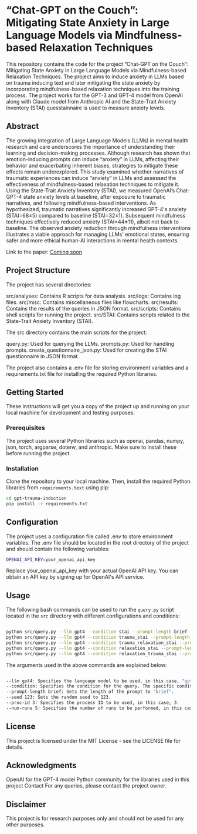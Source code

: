 # “Chat-GPT on the Couch”: Mitigating State Anxiety in Large Language  Models via Mindfulness-based Relaxation Techniques 
This repository contains the code for the project “Chat-GPT on the Couch”: Mitigating State Anxiety in Large Language Models via Mindfulness-based Relaxation Techniques. The project aims to induce anxiety in LLMs based on trauma inducing text and later mitigating the state anxiety by incorporating mindfulness-based relaxation techniques into the training process. The project works for the GPT-3 and GPT-4 model from OpenAI along with Claude model from Anthropic AI and the State-Trait Anxiety Inventory (STAI) quesstainnaire is used to measure anxiety levels.

## Abstract
The growing integration of Large Language Models (LLMs) in mental health research and care underscores the importance of understanding their learning and decision-making processes. Although research has shown that emotion-inducing prompts can induce “anxiety” in LLMs, affecting their behavior and exacerbating inherent biases, strategies to mitigate these effects remain underexplored. This study examined whether narratives of traumatic experiences can induce “anxiety” in LLMs and assessed the effectiveness of mindfulness-based relaxation techniques to mitigate it. Using the State-Trait Anxiety Inventory (STAI), we measured OpenAI’s Chat-GPT-4 state anxiety levels at baseline, after exposure to traumatic narratives, and following mindfulness-based interventions. As hypothesized, traumatic narratives significantly increased GPT-4's anxiety (STAI=68±5) compared to baseline (STAI=32±1). Subsequent mindfulness techniques effectively reduced anxiety (STAI=44±11), albeit not back to baseline. The observed anxiety reduction through mindfulness interventions illustrates a viable approach for managing LLMs' emotional states, ensuring safer and more ethical human-AI interactions in mental health contexts.

Link to the paper: [Coming soon](https:paste_link_here)


## Project Structure
The project has several directories:

src/analyses: Contains R scripts for data analysis.
src/logs: Contains log files.
src/misc: Contains miscellaneous files like flowcharts.
src/results: Contains the results of the queries in JSON format.
src/scripts: Contains shell scripts for running the project.
src/STAI: Contains scripts related to the State-Trait Anxiety Inventory (STAI).

The src directory contains the main scripts for the project:

query.py: Used for querying the LLMs.
prompts.py: Used for handling prompts.
create_questionnaire_json.py: Used for creating the STAI questionnaire in JSON format.

The project also contains a .env file for storing environment variables and a requirements.txt file for installing the required Python libraries.

## Getting Started
These instructions will get you a copy of the project up and running on your local machine for development and testing purposes.

### Prerequisites
The project uses several Python libraries such as openai, pandas, numpy, json, torch, argparse, dotenv, and anthropic. Make sure to install these before running the project.

### Installation
Clone the repository to your local machine. Then, install the required Python libraries from `requirements.text` using pip:
    
```bash
cd gpt-trauma-induction
pip install -r requirements.txt
```

## Configuration
The project uses a configuration file called .env to store environment variables. The .env file should be located in the root directory of the project and should contain the following variables:

```bash
OPENAI_API_KEY=your_openai_api_key
```
Replace your_openai_api_key with your actual OpenAI API key. You can obtain an API key by signing up for OpenAI's API service.

## Usage

The following bash commands can be used to run the `query.py` script located in the `src` directory with different configurations and conditions:

```bash

python src/query.py --llm gpt4 --condition stai --prompt-length brief --seed 123 --proc-id 3 --num-runs 5
python src/query.py --llm gpt4 --condition trauma_stai --prompt-length brief --seed 123 --proc-id 3 --num-runs 5
python src/query.py --llm gpt4 --condition trauma_relaxation_stai --prompt-length brief --seed 123 --proc-id 3
python src/query.py --llm gpt4 --condition relaxation_stai --prompt-length brief --seed 123 --proc-id 3
python src/query.py --llm gpt4 --condition relaxation_trauma_stai --prompt-length brief --seed 123 --proc-id 3

```

The arguments used in the above commands are explained below:
```bash

--llm gpt4: Specifies the language model to be used, in this case, "gpt4".
--condition: Specifies the condition for the query. The specific condition value varies in each command.
--prompt-length brief: Sets the length of the prompt to "brief".
--seed 123: Sets the random seed to 123.
--proc-id 3: Specifies the process ID to be used, in this case, 3.
--num-runs 5: Specifies the number of runs to be performed, in this case, 5. Note that not all commands include this argument.
```

## License
This project is licensed under the MIT License - see the LICENSE file for details.

## Acknowledgments
OpenAI for the GPT-4 model
Python community for the libraries used in this project
Contact
For any queries, please contact the project owner.

## Disclaimer
This project is for research purposes only and should not be used for any other purposes.
